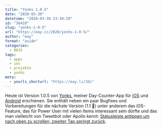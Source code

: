 ```yaml
---
title: "Yonks 1.0.5"
date: "2020-03-30"
datetime: "2020-03-30 23:30:29"
id: "36410"
slug: "yonks-1-0-5"
url: "https://eay.cc/2020/yonks-1-0-5/"
author: "eay"
format: "aside"
categories:
  - 0815
tags:
  - apps
  - ios
  - projekte
  - yonks
meta:
  - yourls_shorturl: "https://eay.li/3di"
---
```


Heute ist Version 1.0.5 von [Yonks](https://yonks.app/), meiner Day-Counter-App für [iOS](https://yonks.app/ios) und [Android](https://yonks.app/android) erschienen. Sie enthält neben ein paar Bugfixes und Vorbereitungen für die nächste Version (1.1 🧐) unter anderem das iOS-Feature, das für Power User mit vielen Items interessant sein dürfte und das man vielleicht von Tweetbot oder Apollo kennt: [Statusleiste antippen um nach oben zu scrollen; zweiter Tap springt zurück](https://www.iphoneblog.de/2019/05/24/fur-ausgewahlte-apps-statusleiste-antippen-um-nach-oben-zu-scrollen-zweiter-tap-springt-zuruck/).
